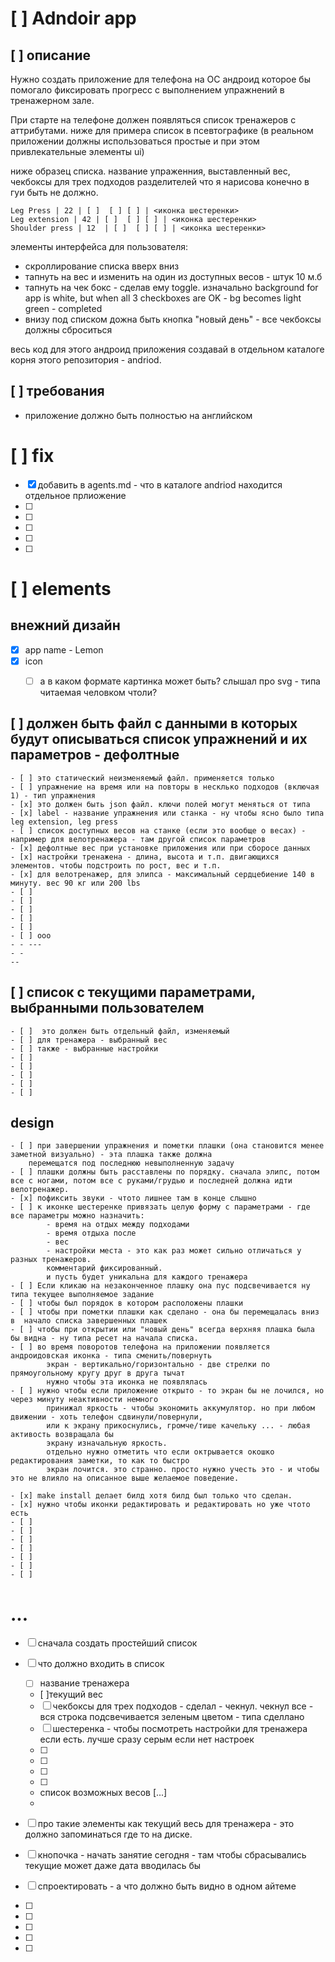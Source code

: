 

# [ ] Adndoir app

## [ ] описание 
Нужно создать приложение для телефона на ОС андроид которое бы помогало фиксировать прогресс с выполнением упражнений в тренажерном зале.

При старте на телефоне должен появляться список тренажеров с аттрибутами. ниже для примера список в псевтографике (в  реальном приложении должны использоваться простые и при этом привлекательные элементы ui)

ниже образец списка. название упраженния, выставленный вес, чекбоксы для трех подходов
разделителей что я нарисова конечно в  гуи быть не должно.

```
Leg Press | 22 | [ ]  [ ] [ ] | <иконка шестеренки>
Leg extension | 42 | [ ]  [ ] [ ] | <иконка шестеренки>
Shoulder press | 12  | [ ]  [ ] [ ] | <иконка шестеренки>

```

элементы интерфейса для пользователя:
- скроллирование списка вверх вниз
- тапнуть на вес и изменить на один из доступных весов - штук 10 м.б
- тапнуть на чек бокс - сделав ему toggle. изначально background for app is white, but when all 3 checkboxes are OK - bg becomes light green - completed
- внизу под списком дожна быть кнопка "новый день" - все чекбоксы должны сброситься


весь код для этого андроид приложения создавай в отдельном каталоге корня этого репозитория - andriod.

## [ ] требования
- приложение должно быть полностью на английском


# [ ] fix
- [x] добавить в agents.md - что в каталоге andriod находится отдельное прлиожение
- [ ]
- [ ]
- [ ]
- [ ]
- [ ]


# [ ] elements

## внежний дизайн
- [x] app name - Lemon
- [x] icon
    - [ ] а в каком формате картинка может быть? слышал про svg - типа читаемая человком чтоли?


## [ ] должен быть файл с данными в которых будут описываться список упражнений и их параметров - дефолтные
    - [ ] это статический неизменяемый файл. применяется только 
    - [ ] упражнение на время или на повторы в несклько подходов (включая 1) - тип упражнения
    - [x] это должен быть json файл. ключи полей могут меняться от типа
    - [x] label - название упражнения или станка - ну чтобы ясно было типа leg extension, leg press
    - [ ] список доступных весов на станке (если это вообще о весах) - например для велотренажера - там другой список параметров
    - [x] дефолтные вес при установке приложения или при сборосе данных
    - [x] настройки тренажена - длина, высота и т.п. двигающихся элементов. чтобы подстроить по рост, вес и т.п.
    - [x] для велотренажер, для элипса - максимальный сердцебиение 140 в минуту. вес 90 кг или 200 lbs
    - [ ] 
    - [ ] 
    - [ ] 
    - [ ] 
    - [ ] 
    - [ ] ооо
    - - ---
    - - 
    -- 

## [ ] список с текущими параметрами, выбранными пользователем
    - [ ]  это должен быть отдельный файл, изменяемый
    - [ ] для тренажера - выбранный вес
    - [ ] также - выбранные настройки
    - [ ] 
    - [ ] 
    - [ ] 
    - [ ] 
    - [ ] 

## design
    - [ ] при завершении упражнения и пометки плашки (она становится менее заметной визуально) - эта плашка также должна
        перемещатся под последнюю невыполненную задачу
    - [ ] плашки должны быть расставлены по порядку. сначала элипс, потом все с ногами, потом все с руками/грудью и последней должна идти велотренажер.
    - [x] пофиксить звуки - чтото лишнее там в конце слышно
    - [ ] к иконке шестеренке привязать целую форму с параметрами - где все параметры можно назначить:
            - время на отдых между подходами
            - время отдыха после
            - вес
            - настройки места - это как раз может сильно отличаться у разных тренажеров.
            комментарий фиксированный. 
            и пусть будет уникальна для каждого тренажера
    - [ ] Если кликаю на незаконченное плашку она пус подсвечивается ну типа текущее выполняемое задание
    - [ ] чтобы был порядок в котором расположены плашки
    - [ ] чтобы при пометки плашки как сделано - она бы перемещалась вниз в  начало списка завершенных плашек
    - [ ] чтобы при открытии или "новый день" всегда верхняя плашка была бы видна - ну типа ресет на начала списка.
    - [ ] во время поворотов телефона на приложении появляется андроидовская иконка - типа сменить/повернуть
            экран - вертикально/горизонтально - две стрелки по прямоугольному кругу друг в друга тычат
            нужно чтобы эта иконка не появлялась
    - [ ] нужно чтобы если приложение открыто - то экран бы не лочился, но через минуту неактивности немного 
            принижал яркость - чтобы экономить аккумулятор. но при любом движении - хоть телефон сдвинули/повернули,
            или к экрану прикоснулись, громче/тише качельку ... - любая активость возвращала бы
            экрану изначальную яркость.
            отдельно нужно отметить что если октрывается окошко редактирования заметки, то как то быстро
            экран лочится. это странно. просто нужно учесть это - и чтобы это не влияло на описанное выше желаемое поведение.

    - [x] make install делает билд хотя билд был только что сделан.
    - [x] нужно чтобы иконки редактировать и редактировать но уже чтото есть 
    - [ ] 
    - [ ] 
    - [ ] 
    - [ ] 
    - [ ] 
    - [ ] 
    - [ ] 


    
# ...
- [ ] сначала создать простейший список 


- [ ] что должно входить в список
    - [ ] название тренажера
    - [ ]текущий вес
    - [ ] чекбоксы для трех подходов - сделал - чекнул. чекнул все - вся строка подсвечивается зеленым цветом - типа сделлано
    - [ ] шестеренка - чтобы посмотреть  настройки для тренажера если есть. лучше сразу серым если нет настроек
    - [ ] 
    - [ ] 
    - [ ] 
    - [ ] 
    - список возможных весов [...]
    - 

- [ ] про такие элементы как текущий весь для тренажера - это должно запоминаться где то на диске.
- [ ] кнопочка - начать занятие сегодня - там чтобы сбрасывались текущие
     может даже дата вводилась бы
- [ ] спроектировать - а что должно быть видно в одном айтеме
- [ ] 
- [ ] 
- [ ] 
- [ ] 
- [ ] 





